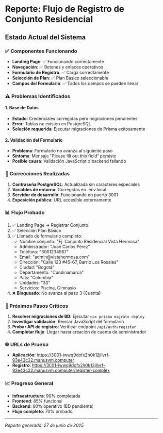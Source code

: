 # Reporte: Flujo de Registro de Conjunto Residencial

## Estado Actual del Sistema

### ✅ Componentes Funcionando
- **Landing Page**: ✅ Funcionando correctamente
- **Navegación**: ✅ Botones y enlaces operativos
- **Formulario de Registro**: ✅ Carga correctamente
- **Selección de Plan**: ✅ Plan Básico seleccionable
- **Campos del Formulario**: ✅ Todos los campos se pueden llenar

### ⚠️ Problemas Identificados

#### 1. Base de Datos
- **Estado**: Credenciales corregidas pero migraciones pendientes
- **Error**: Tablas no existen en PostgreSQL
- **Solución requerida**: Ejecutar migraciones de Prisma exitosamente

#### 2. Validación del Formulario
- **Problema**: Formulario no avanza al siguiente paso
- **Síntoma**: Mensaje "Please fill out this field" persiste
- **Posible causa**: Validación JavaScript o backend fallando

### 🔧 Correcciones Realizadas
1. **Contraseña PostgreSQL**: Actualizada sin caracteres especiales
2. **Variables de entorno**: Corregidas en .env.local
3. **Servidor de desarrollo**: Funcionando en puerto 3001
4. **Exposición pública**: URL accesible externamente

### 📊 Flujo Probado
1. ✅ Landing Page → Registrar Conjunto
2. ✅ Selección Plan Básico
3. ✅ Llenado de formulario completo:
   - Nombre conjunto: "Ej. Conjunto Residencial Vista Hermosa"
   - Administrador: "Juan Carlos Pérez"
   - Teléfono: "3001234567"
   - Email: "admin@vistahermosa.com"
   - Dirección: "Calle 123 #45-67, Barrio Los Rosales"
   - Ciudad: "Bogotá"
   - Departamento: "Cundinamarca"
   - País: "Colombia"
   - Unidades: "30"
   - Servicios: Piscina, Gimnasio
4. ❌ **Bloqueado**: No avanza al paso 3 (Cuenta)

### 🎯 Próximos Pasos Críticos
1. **Resolver migraciones de BD**: Ejecutar `npx prisma migrate deploy`
2. **Investigar validación**: Revisar JavaScript del formulario
3. **Probar API de registro**: Verificar endpoint `/api/auth/register`
4. **Completar flujo**: Llegar hasta creación de cuenta de administrador

### 🌐 URLs de Prueba
- **Aplicación**: https://3001-iwwq9dofx2h0k12jllvrf-93e43c32.manusvm.computer
- **Registro**: https://3001-iwwq9dofx2h0k12jllvrf-93e43c32.manusvm.computer/register-complex

### 📈 Progreso General
- **Infraestructura**: 90% completada
- **Frontend**: 85% funcional
- **Backend**: 60% operativo (BD pendiente)
- **Flujo completo**: 70% probado

---
*Reporte generado: 27 de junio de 2025*

